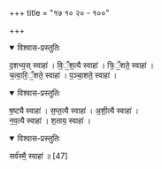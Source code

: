 +++
title = "१७ १० २० - १००"

+++

<details open><summary>विश्वास-प्रस्तुतिः</summary>

द॒शभ्य॒स् स्वाहा॑ । वि॒ँ॒श॒त्यै स्वाहा॑ । त्रि॒ँ॒शते॒ स्वाहा॑ ।  
च॒त्वा॒रि॒ँ॒शते॒ स्वाहा॑ । प॒ञ्चा॒शते॒ स्वाहा॑ ।  
</details>



<details open><summary>विश्वास-प्रस्तुतिः</summary>

ष॒ष्ट्यै स्वाहा॑ ।  स॒प्त॒त्यै स्वाहा॑ । अ॒शी॒त्यै स्वाहा॑ ।   
न॒व॒त्यै स्वाहा॑ । श॒ताय॒ स्वाहा॑ । 
</details>



<details open><summary>विश्वास-प्रस्तुतिः</summary>

सर्व॑स्मै॒ स्वाहा॑ ॥ [47]
</details>



